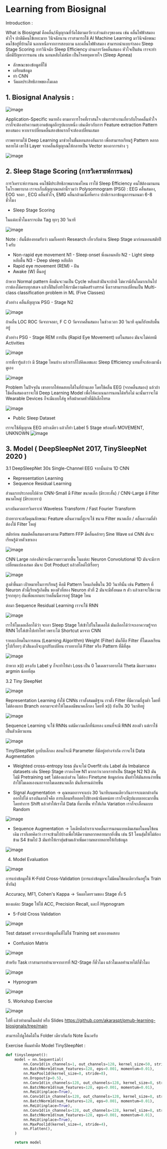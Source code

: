 # Learning from Biosignal

Introduction :

What is Biosignal คือคลื่น/สัญญาณที่วัดได้ตามอวัยวะส่วนต่างๆของคน เช่น คลื่นไฟฟ้าสมอง หัวใจ
ปกติมีคนไข้เยอะมาก วินิจฉัยนาน เราสามารถใช้ AI Machine Learning มาวินิจฉัยขณะคนไข้อยู่ที่บ้านได้
นอกเหนือจากการสอบถาม และคลื่นไฟฟ้าสมอง สามารถนำแบบจำลอง Sleep Stage Scoring การวินิจฉัย Sleep Efficiency
ผ่านการวัดคลื่นสมอง หัวใจเป็นต้น เราจะทำเมื่อมีปัญหาการนอน เช่น นอนหลับไม่สนิท เป็นโรคหยุดหายใจ (Sleep Apnea) 

- ลักษณะของข้อมูลที่ใช้
- เตรียมข้อมูล
- ทำ CNN
- วัดผลประสิทธิภาพของโมเดล

## 1. Biosignal Analysis :

![image](https://github.com/user-attachments/assets/98281ca2-2fd4-439f-8bae-0c2d589ab4f1)

Application-Specific หมายถึง ตามอาการโรคที่เราสนใจ เช่นเราทำงานเกี่ยวกับโรคคลื่นหัวใจ เราก็จะต้องทำความสะอาดข้อมูลอีกรูปแบบหนึ่ง เช่นเดียวกับการ Feature extraction Pattern ของสมอง
หากเราเปลี่ยนคลื่นสองข้อแรกก็จะต้องเปลี่ยนเสมอ

เราพยายามใช้ Deep Learning มาช่วยในขั้นตอนสองอันแรก เพื่อสามารถเรียนรู้ Pattern หลากหลายได้
เขาใช้ Layer จากคลื่นสัญญาณให้กลายเป็น Vector ของอาการต่าง ๆ

![image](https://github.com/user-attachments/assets/8b98110a-eca4-4c05-97e5-f2d7b5ec279b)

## 2. Sleep Stage Scoring (การวิเคราะห์การนอน)

การวิเคราะห์การนอน คนไข้มีประสิทธิภาพมากแค่ไหน เราใช้ Sleep Efficiency
คนไข้ต้องมานอนในโรงพยาบาล เราจะเก็บสัญญาณเหล่านี้รวมว่า Polysomnogram (PSG) : EEG คลื่นสมอง, EOG จอตา , ECG คลื่นหัวใจ, EMG คลื่นกล้ามเนื้อที่คราง
ปกติเราเอาข้อมูลการนอนมา 6-8 ชั่วโมง

* Sleep Stage Scoring

ในแต่ละชั่วโมงเราจะติด Tag ทุกๆ 30 วินาที

![image](https://github.com/user-attachments/assets/abcb52ea-4610-4ec6-8192-5764c45d2aba)

Note : อันนี้ต้องยอมรับว่า ผมก็เคยทำ Research เกี่ยวกับด้าน Sleep Stage มาก่อนตอนสมัยปี 1 ครับ
* Non-rapid eye movement
N1 - Sleep onset พึ่งนอนหลับ
N2 - Light sleep หลับตื้น
N3 - Deep sleep หลับลึก
* Rapid eye movement (REM) - ฝัน
* Awake (W) ตื่นอยู่

ถ้าหาก Normal pattern คือมันจะวนเป็น Cycle หลับแล้วฝันจะปกติ ไม่ควรมีอันใดมากเกินไป เราต้องได้ครบทุกสเตจ แล้วก็ฝันยิ่งทำให้เรามีความคิดสร้างสรรค์
ซึ่งเราสามารถเปลี่ยนเป็น Multi-class classification problem in ML (Five Classes)

ตัวอย่าง คลื่นสัญญาณ PSG - Stage N2

![image](https://github.com/user-attachments/assets/105e5f89-9d44-4956-88dc-72d5629d44a8)

ถ้าคลื่น LOC ROC วัดจากจอตา, F C O วัดจากคลื่นสมอง ในช่วงเวลา 30 วินาที คุณก็ยังหลับตื้นอยู่

ตัวอย่าง PSG - Stage REM การฝัน (Rapid Eye Movement) แต่ในสมอง มันจะไม่ค่อยมี Activities

![image](https://github.com/user-attachments/assets/516e53a9-4342-4952-a308-de3936ccae8e)

การที่เรารู้แล้วว่า มี Stage ไหนบ้าง แล้วเราก็ไปคิดเลขและ Sleep Efficiency แทนที่จะต้องมานั่งดูเอง

![image](https://github.com/user-attachments/assets/7301073c-79fa-4ee1-8376-47ed30185b9e)

Problem ในปัจจุบัน เขาอยากให้ทดสอบได้ในที่บ้านเลย โดยใช้คลื่น EEG (จากคลื่นสมอง) แล้วถ้าใช้คลื่นสมองเราจะใช้ Deep Learning Model เพื่อให้คะแนนการนอนได้หรือไม่
ฉะนั้นเราจะได้ Wearable Devices ก็จะมีแบบใส่หู หรือผ้าคาดหัวที่มีอิเล็กโทรด

![image](https://github.com/user-attachments/assets/695758bf-124e-46cf-a5d5-967bc4796ef8)

* Public Sleep Dataset

เราจะใช้สัญญาณ EEG อย่างเดียว แล้วก็ทำ Label 5 Stage พร้อมทั้ง MOVEMENT, UNKNOWN
![image](https://github.com/user-attachments/assets/52720584-b40a-4d73-b3e3-3a78de8c6134)

## 3. Model ( DeepSleepNet 2017, TinySleepNet 2020 )

3.1 DeepSleepNet
30s Single-Channel EEG จากนั้นผ่าน 1D CNN
* Representation Learning
* Sequence Residual Learning

ส่วนแรกประกอบไปด้วย CNN-Small มี Filter ขนาดเล็ก (มีระยะสั้น) / CNN-Large มี Filter ขนาดใหญ่ (มีระยะยาว)

แรงบันดาลการวิเคราะห์ Waveless Transform / Fast Fourier Transform

ถ้าอยากจะสกัดคุณลักษณะ Feature คลื่นความถี่สูงจะใช้ ขนาด Filter ขนาดเล็ก / คลื่นความถี่ต่ำ ต้องใช้ Filter ใหญ่

สมัยก่อน สมมติคลื่นสมองตรงตาม Pattern FFP มีคลื่นคล้ายๆ Sine Wave แต่ CNN มันจะเรียนรู้ด้วยตัวเขาเอง

![image](https://github.com/user-attachments/assets/8b93b56b-1cb7-4b12-b77d-74b7d8f19b4d)

CNN Large กล่องสีดำจะมีความยาวมากขึ้น ในแต่ละ Neuron Convolutional 1D มันจะมีการเปลี่ยนแปลงเสมอ
มันจะ Dot Product แล้วสไลด์ไปเรื่อยๆ 

![image](https://github.com/user-attachments/assets/8041b979-015c-49da-a346-852def35bb94)

สูงต่ำขึ้นมา เป้าหมายในการเรียนรู้ คือมี Pattern ไหนเกิดขึ้นใน 30 วินาทีนั้น เช่น Pattern ที่ Neuron ตัวนี้เรียนรู้เกิดขึ้น
ของตัวที่สอง Neuron ตัวที่ 2 มันจะมีทั้งหมด n ตัว แล้วเขาจะใช้ความรู้จากทุกๆ อันเพื่อแยกแยะว่าคลื่นนี้ควรอยู่ Stage ไหน

ต่อมา Sequence Residual Learning เราจะใช้ RNN

![image](https://github.com/user-attachments/assets/d9e04b9d-150d-420c-8268-308e4f0f7f97)

เราให้โมเดลเลือกได้ว่า จะเอา Sleep Stage ใส่เข้าไปในโมเดลได้ มันเลือกได้ว่าจะเอาความรู้จาก RNN ไปใส่เข้าไปเท่าไหร่ เพราะได้ Shortcut มาจาก CNN

รายละเอียดในการสอน (Learning Algorithm)
Weight (Filter) มันก็คือ Filter ที่โมเดลเรียนรู้ไปเรื่อยๆ ตัวสีแดงก็จะถูกปรับเปลี่ยน เราอยากได้ Filter หรือ Pattern ที่ดีที่สุด

![image](https://github.com/user-attachments/assets/d0b76996-529a-4a42-8a69-58e20b3bd603)

ถ้าหาก x(i) ตรงกับ Label y ก็จะทำให้ค่า Loss เป็น 0
โมเดลเราอยากได้ Theta มีผลรวมของ argmin น้อยที่สุด

3.2 Tiny SleepNet

![image](https://github.com/user-attachments/assets/6d30e7b0-3ede-4d2f-93de-55e02de109d9)


Representation Learning ยังใช้ CNNs เราตั้งสมมติฐาน เราตั้ง Filter ที่มีความถี่สูงต่ำ โดยที่ไม่ต้องแยก Branch ออกมาจะทำให้โมเดลมีขนาดเล็กลง โดยที่ x(i) ยังเป็น 30 วินาทีอยู่

![image](https://github.com/user-attachments/assets/6183156b-f4b3-48e6-8b6b-b2fbc5da9bf7)

Sequence Learning จะใช้ RNNs แต่มีความเล็กที่น้อยลง แทนที่จะมี RNN สองตัว แต่เราใช้เป็นตัวเดียวแทน

![image](https://github.com/user-attachments/assets/0b0612cf-482f-4509-afa4-0272fc1e9c91)

TinylSleepNet ถูกบีบเล็กลง สอนก็จะมี Parameter ที่มีอยู่อย่างจำกัด เราจะใช้ Data Augmentation 

* Weighted cross-entropy loss มันจะไม่ Overfit เช่น Label มัน Imbalance datasets เช่น Sleep Stage
เราลงโทษ N1 มากกว่าเวลาเราทำเป็น Stage N2 N3
มันไม่มี Pretraining set ไม่ต้องแบ่งส่วน ไม่ต้อง Finetune ข้อมูลก่อน มันทำให้มันสอนง่ายขึ้น ถ้าใช้โมเดลเองนอกจากโมเดลขนาดเล็ก มันก็เทรนด์ง่ายขึ้น

* Signal Augmentation -> คุณหมออาจจะแบ่ง 30 วินาทีบนคนเดียวกันอาจจะแตกต่างกันออกไปได้
แรงบันดาลใจคือ การเลื่อนหรือถอยไปข้างหน้านิดหน่อย เราก็จะมีรูปแบบเยอะมากขึ้น โดยทำการ Shift แล้วทำให้เราได้ Data ที่มากขึ้น ทำให้เกิด Variation เราก็จะเลื่อนแบบ Random

![image](https://github.com/user-attachments/assets/49676d48-e181-4666-bfe9-6ba2ba193857)

* Sequence Augmentation -> ไอเดียคือถ้าเราเจอคลื่นการนอนแบบเดิมเสมอในคนไข้คนเดิม
เราก็เลยคิดว่า เราจะข้ามไปบ้างเพื่อให้มีความหลากหลายมากยิ่งขึ้น เช่น S1 โดนสุ่มให้ไม่ต้องข้าม S4 ข้ามไป 3 มันทำให้เราสุ่มข้ามแล้วเพิ่มความหลากหลายให้กับข้อมูล

![image](https://github.com/user-attachments/assets/17949a7a-4b71-4410-81f4-5ca29f72e84f)

4. Model Evaluation

![image](https://github.com/user-attachments/assets/201e2006-cec9-4f4a-9947-5dc406122174)

การแบ่งข้อมูลใช้ K-Fold Cross-Validation (การแบ่งข้อมูลจะไม่มีคนไข้คนเดียวกันอยู่ใน Train ซ้ำกัน)

Accuracy, MF1, Cohen's Kappa -> วัดผลโดยรวมของ Stage ทั้ง 5

ของแต่ละ Stage ให้ใช้ ACC, Precision Recall, และก็ Hypnogram

* 5-Fold Cross Validation

![image](https://github.com/user-attachments/assets/b363af59-15a3-4f53-a669-e0111bc93852)

Test dataset อาจจะเอาข้อมูลอื่นที่ไม่ใช่ Training set มาลองทดสอบ

* Confusion Matrix

![image](https://github.com/user-attachments/assets/4c8f6b0a-6924-4822-a22c-b3a1acd74981)

สำหรับ Task เราสามารถทำนายจากการที่ N2-Stage กี่ชั่วโมง แล้วโมเดลทำนายได้กี่ชั่วโมง

![image](https://github.com/user-attachments/assets/339d0bef-b59f-442e-ab45-0b21b36ce1fb)

* Hypnogram

![image](https://github.com/user-attachments/assets/4f5c63da-e925-4e93-92e7-ca6c8169ceaf)

5. Workshop Exercise

![image](https://github.com/user-attachments/assets/2ab7a858-f8f8-44f0-85e6-f88a20e24a78)

ไปที่ แล้วทำตามในคลิป หรือ Slides
https://github.com/akaraspt/pmub-learning-biosignals/tree/main

สามารถไปดูโค้ดได้ใน Folder เดียวกันกับ Note นี้นะครับ

Exercise ที่ผมทำคือ Model TinySleepNet :


``` python
def tinysleepnet():
    model = nn.Sequential(
        nn.Conv1d(in_channels=1, out_channels=128, kernel_size=50, stride=25, bias=False),
        nn.BatchNorm1d(num_features=128, eps=0.001, momentum=0.01),
        nn.MaxPool1d(kernel_size=8, stride=8),
        nn.Dropout(p=0.5),
        nn.Conv1d(in_channels=128, out_channels=128, kernel_size=8, stride=1, bias=False),
        nn.BatchNorm1d(num_features=128, eps=0.001, momentum=0.01),
        nn.ReLU(inplace=True),
        nn.Conv1d(in_channels=128, out_channels=128, kernel_size=8, stride=1, bias=False),
        nn.BatchNorm1d(num_features=128, eps=0.001, momentum=0.01),
        nn.ReLU(inplace=True),
        nn.Conv1d(in_channels=128, out_channels=128, kernel_size=8, stride=1, bias=False),
        nn.BatchNorm1d(num_features=128, eps=0.001, momentum=0.01),
        nn.ReLU(inplace=True),
        nn.MaxPool1d(kernel_size=4, stride=4),
        nn.Flatten(),
    )

    return model
```













